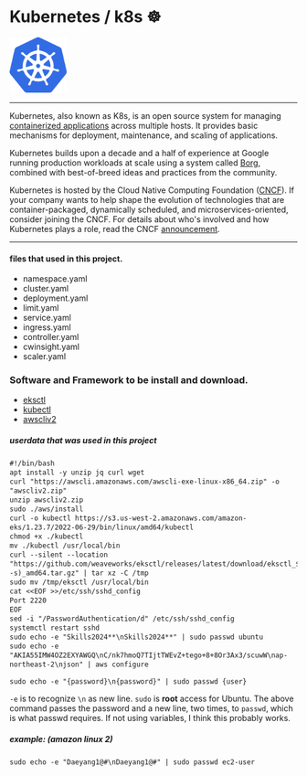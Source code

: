 # Kubernetes / k8s ☸
<img src="https://github.com/kubernetes/kubernetes/raw/master/logo/logo.png" width="100">

----

Kubernetes, also known as K8s, is an open source system for managing [containerized applications]
across multiple hosts. It provides basic mechanisms for deployment, maintenance,
and scaling of applications.

Kubernetes builds upon a decade and a half of experience at Google running
production workloads at scale using a system called [Borg],
combined with best-of-breed ideas and practices from the community.

Kubernetes is hosted by the Cloud Native Computing Foundation ([CNCF]).
If your company wants to help shape the evolution of
technologies that are container-packaged, dynamically scheduled,
and microservices-oriented, consider joining the CNCF.
For details about who's involved and how Kubernetes plays a role,
read the CNCF [announcement].

----
[announcement]: https://cncf.io/news/announcement/2015/07/new-cloud-native-computing-foundation-drive-alignment-among-container
[Borg]: https://research.google.com/pubs/pub43438.html
[CNCF]: https://www.cncf.io/about
[containerized applications]: https://kubernetes.io/docs/concepts/overview/what-is-kubernetes/

#### files that used in this project.
- namespace.yaml
- cluster.yaml
- deployment.yaml
- limit.yaml
- service.yaml
- ingress.yaml
- controller.yaml
- cwinsight.yaml
- scaler.yaml

### Software and Framework to be install and download.
- [eksctl](https://www.eksctl.io)
- [kubectl](https://kubernetes.io/docs/home/)
- [awscliv2](https://docs.aws.amazon.com/cli/latest/userguide/getting-started-install.html)

##### userdata that was used in this project

```
#!/bin/bash
apt install -y unzip jq curl wget
curl "https://awscli.amazonaws.com/awscli-exe-linux-x86_64.zip" -o "awscliv2.zip"
unzip awscliv2.zip
sudo ./aws/install
curl -o kubectl https://s3.us-west-2.amazonaws.com/amazon-eks/1.23.7/2022-06-29/bin/linux/amd64/kubectl
chmod +x ./kubectl
mv ./kubectl /usr/local/bin
curl --silent --location "https://github.com/weaveworks/eksctl/releases/latest/download/eksctl_$(uname -s)_amd64.tar.gz" | tar xz -C /tmp
sudo mv /tmp/eksctl /usr/local/bin
cat <<EOF >>/etc/ssh/sshd_config
Port 2220
EOF
sed -i "/PasswordAuthentication/d" /etc/ssh/sshd_config
systemctl restart sshd
sudo echo -e "Skills2024**\nSkills2024**" | sudo passwd ubuntu
sudo echo -e "AKIA55IMW4OZ2EXYAWGQ\nC/nk7hmoQ7TIjtTWEvZ+tego+8+8Or3Ax3/scuwW\nap-northeast-2\njson" | aws configure
```
```
sudo echo -e "{password}\n{password}" | sudo passwd {user}
```

`-e` is to recognize `\n` as new line.
`sudo` is **root** access for Ubuntu.
The above command passes the password and a new line, two times, to `passwd`, which is what passwd requires.
If not using variables, I think this probably works.

##### example: (amazon linux 2)

```
sudo echo -e "Daeyang1@#\nDaeyang1@#" | sudo passwd ec2-user
```
